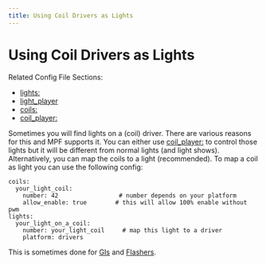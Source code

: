 ```yaml
---
title: Using Coil Drivers as Lights
---
```


# Using Coil Drivers as Lights


Related Config File Sections:

* [lights:](../../config/lights.md)
* [light_player](../../config/light_player.md)
* [coils:](../../config/coils.md)
* [coil_player:](../../config/coil_player.md)

Sometimes you will find lights on a (coil) driver. There are various
reasons for this and MPF supports it. You can either use
[coil_player:](../../config/coil_player.md) to control those
lights but it will be different from normal lights (and light shows).
Alternatively, you can map the coils to a light (recommended). To map a
coil as light you can use the following config:

``` mpf-config
coils:
  your_light_coil:
    number: 42                 # number depends on your platform
    allow_enable: true        # this will allow 100% enable without pwm
lights:
  your_light_on_a_coil:
    number: your_light_coil     # map this light to a driver
    platform: drivers
```

This is sometimes done for [GIs](gis.md) and [Flashers](flashers.md).

